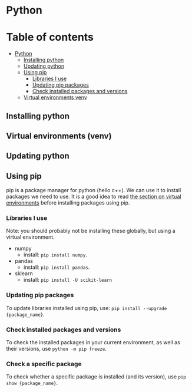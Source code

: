 # Python

# Table of contents

- [Python](#python)
    - [Installing python](#installing-python)
    - [Updating python](#updating-python)
    - [Using pip](#using-pip)
        - [Libraries I use](#libraries-i-use)
        - [Updating pip packages](#updating-pip-packages)
        - [Check installed packages and versions](#check-installed-packages-and-versions)
    - [Virtual environments venv](#virtual-environments-venv)


## Installing python

## Virtual environments (venv)

## Updating python

## Using pip

pip is a package manager for python (hello c++). We can use it to install packages we need to use. It is a good idea to read [the section on virtual environments](#virtual-environments-venv) before installing packages using pip.

### Libraries I use
Note: you should probably not be installing these globally, but using a virtual environment.
- numpy
    - install: `pip install numpy`.
- pandas
    - install: `pip install pandas`.
- sklearn
    - install: `pip install -U scikit-learn`

### Updating pip packages

To update libraries installed using pip, use: `pip install --upgrade {package_name}`.

### Check installed packages and versions

To check the installed packages in your current environment, as well as their versions, use `python -m pip freeze`.

### Check a specific package
To check whether a specific package is installed (and its version), use `pip show {package_name}`.